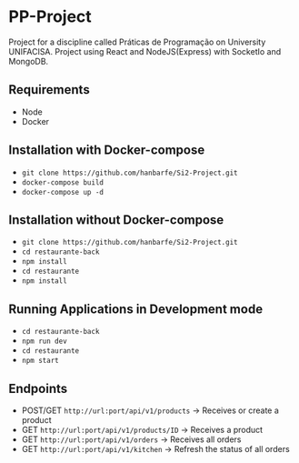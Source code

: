# PP-Project
Project for a discipline called Práticas de Programação on University UNIFACISA. Project using React and NodeJS(Express) with SocketIo and MongoDB.

## Requirements

* Node
* Docker

## Installation with Docker-compose

* `git clone https://github.com/hanbarfe/Si2-Project.git`
* `docker-compose build`
* `docker-compose up -d`

## Installation without Docker-compose

* `git clone https://github.com/hanbarfe/Si2-Project.git`
* `cd restaurante-back`
* `npm install`
* `cd restaurante`
* `npm install`

## Running Applications in Development mode

* `cd restaurante-back`
* `npm run dev`
* `cd restaurante`
* `npm start`

## Endpoints

* POST/GET `http://url:port/api/v1/products` -> Receives or create a product
* GET `http://url:port/api/v1/products/ID` -> Receives a product
* GET `http://url:port/api/v1/orders`   -> Receives all orders
* GET `http://url:port/api/v1/kitchen`  -> Refresh the status of all orders